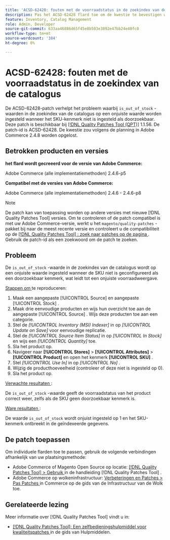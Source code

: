 ```yaml
---
title: 'ACSD-62428: fouten met de voorraadstatus in de zoekindex van de catalogus'
description: Pas het ACSD-62428 flard toe om de kwestie te bevestigen waar de &grave; is_out_of_stock &grave; waarde in de index van het catalogusonderzoek verkeerd wordt geplaatst wanneer SKU niet als doorzoekbaar attribuut is.
feature: Inventory, Catalog Management
role: Admin, Developer
source-git-commit: 633aa46886d65f45e8b503e3892e47bb24e40fc0
workflow-type: tm+mt
source-wordcount: '384'
ht-degree: 0%

---
```


# ACSD-62428: fouten met de voorraadstatus in de zoekindex van de catalogus

De ACSD-62428-patch verhelpt het probleem waarbij `is_out_of_stock` -waarden in de zoekindex van de catalogus op een onjuiste waarde worden ingesteld wanneer het SKU-kenmerk niet is ingesteld als doorzoekbaar. Deze patch is beschikbaar bij [[!DNL Quality Patches Tool (QPT)]](/help/tools/quality-patches-tool/quality-patches-tool-to-self-serve-quality-patches.md) 1.1.56. De patch-id is ACSD-62428. De kwestie zou volgens de planning in Adobe Commerce 2.4.8 worden opgelost.

## Betrokken producten en versies

**het flard wordt gecreeerd voor de versie van Adobe Commerce:**

Adobe Commerce (alle implementatiemethoden) 2.4.6-p5

**Compatibel met de versies van Adobe Commerce:**

Adobe Commerce (alle implementatiemethoden) 2.4.6 - 2.4.6-p8

>[!NOTE]
>
>De patch kan van toepassing worden op andere versies met nieuwe [!DNL Quality Patches Tool] versies. Om te controleren of de patch compatibel is met uw Adobe Commerce-versie, werkt u het `magento/quality-patches` -pakket bij naar de meest recente versie en controleert u de compatibiliteit op de [[!DNL Quality Patches Tool] : zoek naar patches op de pagina ](https://experienceleague.adobe.com/tools/commerce-quality-patches/index.html) . Gebruik de patch-id als een zoekwoord om de patch te zoeken.

## Probleem

De `is_out_of_stock` -waarde in de zoekindex van de catalogus wordt op een onjuiste waarde ingesteld wanneer de SKU niet is geconfigureerd als een doorzoekbaar kenmerk, wat leidt tot een onjuiste voorraadweergave.

<u> Stappen om </u> te reproduceren:

1. Maak een aangepaste [!UICONTROL Source] en aangepaste [!UICONTROL Stock] .
1. Maak drie eenvoudige producten en wijs hun overzicht toe aan de aangepaste [!UICONTROL Source] . Wijs deze producten toe aan een categorie.
1. Stel de *[!UICONTROL Inventory (MSI) Indexer]* in op *[!UICONTROL Update on Save]* voor eenvoudige replicatie.
1. Stel de *[!UICONTROL Source Item Status]* in op *[!UICONTROL In Stock]* en wijs een *[!UICONTROL Quantity]* toe.
1. Sla het product op.
1. Navigeer naar **[!UICONTROL Stores]** > **[!UICONTROL Attributes]** > **[!UICONTROL Product]** en open het kenmerk **[!UICONTROL SKU]** .
1. Stel *[!UICONTROL Use In]* in op *[!UICONTROL No]* .
1. Wijzig de producthoeveelheid (controleer of deze niet is ingesteld op 0).
1. Sla het product op.

<u> Verwachte resultaten </u>:

De `is_out_of_stock` -waarde geeft de voorraadstatus van het product correct weer, zelfs als de SKU geen doorzoekbaar kenmerk is.

<u> Ware resultaten </u>:

De waarde `is_out_of_stock` wordt onjuist ingesteld op 1 en het SKU-kenmerk ontbreekt in de geïndexeerde gegevens.

## De patch toepassen

Om individuele flarden toe te passen, gebruik de volgende verbindingen afhankelijk van uw plaatsingsmethode:

* Adobe Commerce of Magento Open Source op locatie: [[!DNL Quality Patches Tool]  > Gebruik ](/help/tools/quality-patches-tool/usage.md) in de handleiding [!DNL Quality Patches Tool] .
* Adobe Commerce op wolkeninfrastructuur: [ Verbeteringen en Patches > Pas Patches ](https://experienceleague.adobe.com/docs/commerce-cloud-service/user-guide/develop/upgrade/apply-patches.html) in Commerce op de gids van de Infrastructuur van de Wolk toe.

## Gerelateerde lezing

Meer informatie over [!DNL Quality Patches Tool] vindt u in:

* [[!DNL Quality Patches Tool]: Een zelfbedieningshulpmiddel voor kwaliteitspatches ](/help/tools/quality-patches-tool/quality-patches-tool-to-self-serve-quality-patches.md) in de gids van Hulpmiddelen.
